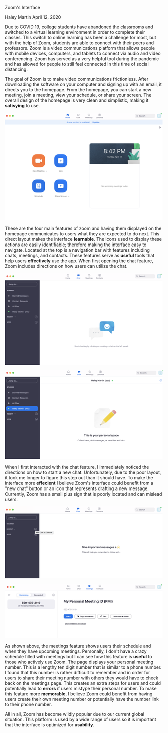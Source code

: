 Zoom's Interface

Haley Martin April 12, 2020

Due to COVID 19, college students have abandoned the classrooms and switched to a virtual learning environment in order to complete their classes. This switch to online learning has been a challenge for most, but with the help of Zoom, students are able to connect with their peers and professors. Zoom is a video communications platform that allows people with mobile devices, computers, and tablets to connect via audio and video conferencing. Zoom has served as a very helpful tool during the pandemic and has allowed for people to still feel connected in this time of social distancing. 

The goal of Zoom is to make video communications frictionless. After downloading the software on your computer and signing up with an email, it directs you to the homepage. From the homepage, you can start a new meeting, join a meeting, view your schedule, or share your screen. The overall design of the homepage is very clean and simplistic, making it **satisying** to use. 

![zoom photo](assets/zoom_home.jpg) 

These are the four main features of zoom and having them displayed on the homepage communicates to users what they are expected to do next. This direct layout makes the interface **learnable**. The icons used to display these actions are easily identifiable; therefore making the interface easy to navigate. Located at the top is a navigation bar with features including chats, meetings, and contacts. These features serve as **useful** tools that help users **effectively** use the app. When first opening the chat feature, Zoom includes directions on how users can utilize the chat. 

![zoom photo](assets/zoom_chat.jpg)

![zoom photo](assets/directions.jpg)

When I first interacted with the chat feature, I immediately noticed the directions on how to start a new chat. Unfortunately, due to the poor layout, it took me longer to figure this step out than it should have. To make the interface more **effecient** I believe Zoom's interface could benefit from a "new chat" button or an icon that represents drafting a new message. Currently, Zoom has a small plus sign that is poorly located and can mislead users. 

![zoom photo](assets/chat.jpg)

![zoom photo](assets/meetings.jpg)

As shown above, the meetings feature shows users their schedule and when they have upcoming meetings. Personally, I don't have a crazy schedule filled with meetings but I can see how this feature is **useful** to those who actively use Zoom. The page displays your personal meeting number. This is a lengthy ten digit number that is similar to a phone number. I found that this number is rather difficult to remember and in order for users to share their meeting number with others they would have to check back on the meetings page. This creates an extra steps for users and could potentially lead to **errors** if users mistype their personal number. To make this feature more **memorable**, I believe Zoom could benefit from having users create their own meeting number or potentially have the number link to their phone number.  

All in all, Zoom has become wildly popular due to our current global situation. This platform is used by a wide range of users so it is important that the interface is optimized for **usability**. 




